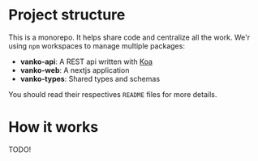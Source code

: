 # Project structure

This is a monorepo. It helps share code and centralize all the work. We'r using
`npm` workspaces to manage multiple packages:

-   **vanko-api**: A REST api written with [Koa](https://koajs.com/)
-   **vanko-web**: A nextjs application
-   **vanko-types**: Shared types and schemas

You should read their respectives `README` files for more details.

# How it works

TODO!

